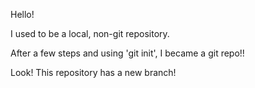 Hello! 

I used to be a local, non-git repository.

After a few steps and using 'git init', I became a git repo!!

Look! This repository has a new branch!
